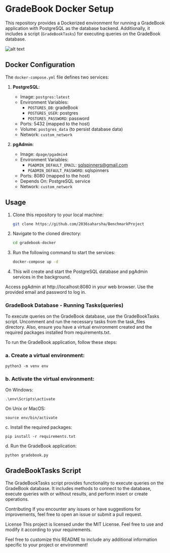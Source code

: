 # GradeBook Docker Setup

This repository provides a Dockerized environment for running a GradeBook application with PostgreSQL as the database backend. Additionally, it includes a script (`GradeBookTasks`) for executing queries on the GradeBook database.

![alt text](https://i.ibb.co/KsVBSWd/Blank-diagram.png)

## Docker Configuration

The `docker-compose.yml` file defines two services:

1. **PostgreSQL**:
   - Image: `postgres:latest`
   - Environment Variables:
     - `POSTGRES_DB`: gradeBook
     - `POSTGRES_USER`: postgres
     - `POSTGRES_PASSWORD`: password
   - Ports: 5432 (mapped to the host)
   - Volume: `postgres_data` (to persist database data)
   - Network: `custom_network`

2. **pgAdmin**:
   - Image: `dpage/pgadmin4`
   - Environment Variables:
     - `PGADMIN_DEFAULT_EMAIL`: sqlspinners@gmail.com
     - `PGADMIN_DEFAULT_PASSWORD`: sqlspinners
   - Ports: 8080 (mapped to the host)
   - Depends On: PostgreSQL service
   - Network: `custom_network`

## Usage

1. Clone this repository to your local machine:

   ```bash
   git clone https://github.com/2036saharsha/BenchmarkProject
   
2. Navigate to the cloned directory:

    ```bash
    cd gradebook-docker

3. Run the following command to start the services:

    ```bash
    docker-compose up -d

4. This will create and start the PostgreSQL database and pgAdmin services in the background.

Access pgAdmin at http://localhost:8080 in your web browser. Use the provided email and password to log in.

### GradeBook Database - Running Tasks(queries)
To execute queries on the GradeBook database, use the GradeBookTasks script. Uncomment and run the necessary tasks from the task_files directory. Also, ensure you have a virtual environment created and the required packages installed from requirements.txt.

To run the GradeBook application, follow these steps:

### a. Create a virtual environment:

    python3 -m venv env

### b. Activate the virtual environment:

On Windows:

    .\env\Scripts\activate

On Unix or MacOS:

    source env/bin/activate

c. Install the required packages:

    pip install -r requirements.txt

d. Run the GradeBook application:

    python gradebook.py

## GradeBookTasks Script
The GradeBookTasks script provides functionality to execute queries on the GradeBook database. It includes methods to connect to the database, execute queries with or without results, and perform insert or create operations.

Contributing
If you encounter any issues or have suggestions for improvements, feel free to open an issue or submit a pull request.

License
This project is licensed under the MIT License. Feel free to use and modify it according to your requirements.

Feel free to customize this README to include any additional information specific to your project or environment!